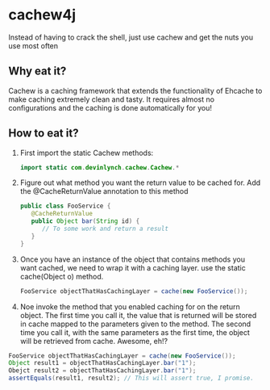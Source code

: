 # cachew4j
Instead of having to crack the shell, just use cachew and get the nuts you use most often

## Why eat it?

Cachew is a caching framework that extends the functionality of Ehcache to make caching extremely clean and tasty.  It requires almost no configurations and the caching is done automatically for you!

## How to eat it?

1. First import the static Cachew methods:
   ```java
   import static com.devinlynch.cachew.Cachew.*
   ```

2. Figure out what method you want the return value to be cached for.  Add the @CacheReturnValue annotation to this method
   ```java
   public class FooService {
      @CacheReturnValue
      public Object bar(String id) {
         // To some work and return a result
      }
   }
   ```

3. Once you have an instance of the object that contains methods you want cached, we need to wrap it with a caching layer.  use the static cache(Object o) method.
   ```java
   FooService objectThatHasCachingLayer = cache(new FooService());
   ```
   
4.  Noe invoke the method that you enabled caching for on the return object.  The first time you call it, the value that is returned will be stored in cache mapped to the parameters given to the method.  The second time you call it, with the same parameters as the first time, the object will be retrieved from cache.  Awesome, eh!?
   ```java
   FooService objectThatHasCachingLayer = cache(new FooService());
   Object result1 = objectThatHasCachingLayer.bar("1");
   Obejct result2 = objectThatHasCachingLayer.bar("1");
   assertEquals(result1, result2); // This will assert true, I promise.
   ```

